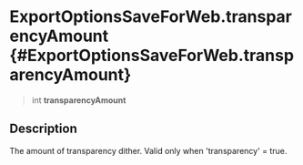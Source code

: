 ExportOptionsSaveForWeb.transparencyAmount {#ExportOptionsSaveForWeb.transparencyAmount}
==========================================

> int **transparencyAmount**

Description
-----------

The amount of transparency dither. Valid only when \'transparency\' =
true.
